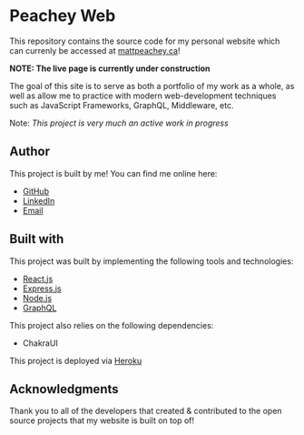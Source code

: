 # Peachey Web

This repository contains the source code for my personal website which can currenly be accessed at [mattpeachey.ca](http://mattpeachey.ca)!

**NOTE: The live page is currently under construction**

The goal of this site is to serve as both a portfolio of my work as a whole, as well as allow me to practice with modern web-development techniques such as JavaScript Frameworks, GraphQL, Middleware, etc.

Note: _This project is very much an active work in progress_

## Author

This project is built by me! You can find me online here:

- [GitHub](github.com/peacheym)
- [LinkedIn](linkedin.com/in/matt-peachey-02bb11152?originalSubdomain=ca)
- [Email](mailto:peacheym@dal.ca)

## Built with

This project was built by implementing the following tools and technologies:

- [React.js](www.reactjs.org)
- [Express.js](www.expressjs.com)
- [Node.js](nodejs.org)
- [GraphQL](https://graphql.org/graphql-js/)

This project also relies on the following dependencies:

- ChakraUI

This project is deployed via [Heroku](www.heroku.com)

## Acknowledgments

Thank you to all of the developers that created & contributed to the open source projects that my website is built on top of!
